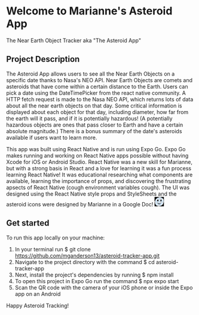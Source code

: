 # Welcome to Marianne's Asteroid App

The Near Earth Object Tracker aka "The Asteroid App"

## Project Description

The Asteroid App allows users to see all the Near Earth Objects on a specific date thanks to Nasa's NEO API.
Near Earth Objects are comets and asteroids that have come within a certain distance to the Earth. Users can pick a date using the DateTimePicker from the react native community. A HTTP fetch request is made to the Nasa NEO API, which returns lots of data about all the near earth objects on that day. Some critical information is displayed about each object for that day, including diameter, how far from the earth will it pass, and if it is potentially hazardous! (A potentially hazardous objects are ones that pass closer to Earth and have a certain absolute magnitude.) There is a bonus summary of the date's asteroids available if users want to learn more.

This app was built using React Native and is run using Expo Go. Expo Go makes running and working on React Native apps possible without having Xcode for iOS or Android Studio.
React Native was a new skill for Marianne, but with a strong basis in React and a love for learning it was a fun process learning React Native! It was educational researching what components are available, learning the importance of props, and discovering the frustrating apsects of React Native (cough environment variables cough).
The UI was designed using the React Native style props and StyleSheets and the asteroid icons were designed by Marianne in a Google Doc! <img src="./assets/images/happyAsteroidIcon.png" width="25" height="25">

## Get started

To run this app locally on your machine:

1. In your terminal run $ git clone https://github.com/mganderson13/asteroid-tracker-app.git
2. Navigate to the project directory with the command $ cd asteroid-tracker-app
3. Next, install the project's dependencies by running $ npm install
4. To open this project in Expo Go run the command $ npx expo start
5. Scan the QR code with the camera of your iOS phone or inside the Expo app on an Android

Happy Asteroid Tracking!
